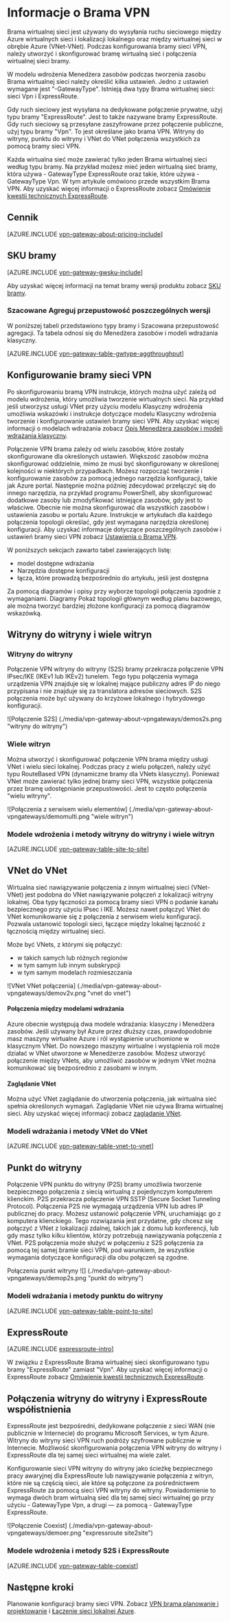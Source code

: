 <properties 
   pageTitle="Informacje o Brama VPN | Microsoft Azure"
   description="Informacje na temat połączenia VPN bramy Azure wirtualnych sieci."
   services="vpn-gateway"
   documentationCenter="na"
   authors="cherylmc"
   manager="carmonm"
   editor=""
   tags="azure-resource-manager,azure-service-management"/>
<tags 
   ms.service="vpn-gateway"
   ms.devlang="na"
   ms.topic="get-started-article"
   ms.tgt_pltfrm="na"
   ms.workload="infrastructure-services"
   ms.date="10/18/2016"
   ms.author="cherylmc" />

# <a name="about-vpn-gateway"></a>Informacje o Brama VPN


Brama wirtualnej sieci jest używany do wysyłania ruchu sieciowego między Azure wirtualnych sieci i lokalizacji lokalnego oraz między wirtualnej sieci w obrębie Azure (VNet-VNet). Podczas konfigurowania bramy sieci VPN, należy utworzyć i skonfigurować bramę wirtualną sieć i połączenia wirtualnej sieci bramy.

W modelu wdrożenia Menedżera zasobów podczas tworzenia zasobu Brama wirtualnej sieci należy określić kilka ustawień. Jedno z ustawień wymagane jest "-GatewayType". Istnieją dwa typy Brama wirtualnej sieci: sieci Vpn i ExpressRoute. 

Gdy ruch sieciowy jest wysyłana na dedykowane połączenie prywatne, użyj typu bramy "ExpressRoute". Jest to także nazywane bramy ExpressRoute. Gdy ruch sieciowy są przesyłane zaszyfrowane przez połączenie publiczne, użyj typu bramy "Vpn". To jest określane jako brama VPN. Witryny do witryny, punktu do witryny i VNet do VNet połączenia wszystkich za pomocą bramy sieci VPN.

Każda wirtualna sieć może zawierać tylko jeden Brama wirtualnej sieci według typu bramy. Na przykład możesz mieć jeden wirtualną sieć bramy, która używa - GatewayType ExpressRoute oraz takie, które używa - GatewayType Vpn. W tym artykule omówiono przede wszystkim Brama VPN. Aby uzyskać więcej informacji o ExpressRoute zobacz [Omówienie kwestii technicznych ExpressRoute](../expressroute/expressroute-introduction.md).

## <a name="pricing"></a>Cennik

[AZURE.INCLUDE [vpn-gateway-about-pricing-include](../../includes/vpn-gateway-about-pricing-include.md)] 


## <a name="gateway-skus"></a>SKU bramy

[AZURE.INCLUDE [vpn-gateway-gwsku-include](../../includes/vpn-gateway-gwsku-include.md)]

Aby uzyskać więcej informacji na temat bramy wersji produktu zobacz [SKU bramy](vpn-gateway-about-vpn-gateway-settings.md#gwsku).

### <a name="estimated-aggregate-throughput-by-sku"></a>Szacowane Agreguj przepustowość poszczególnych wersji

W poniższej tabeli przedstawiono typy bramy i Szacowana przepustowość agregacji. Ta tabela odnosi się do Menedżera zasobów i modeli wdrażania klasyczny.

[AZURE.INCLUDE [vpn-gateway-table-gwtype-aggthroughput](../../includes/vpn-gateway-table-gwtype-aggtput-include.md)] 

## <a name="configuring-a-vpn-gateway"></a>Konfigurowanie bramy sieci VPN

Po skonfigurowaniu bramą VPN instrukcje, których można użyć zależą od modelu wdrożenia, który umożliwia tworzenie wirtualnych sieci. Na przykład jeśli utworzysz usługi VNet przy użyciu modelu Klasyczny wdrożenia umożliwia wskazówki i instrukcje dotyczące modelu Klasyczny wdrożenia tworzenie i konfigurowanie ustawień bramy sieci VPN. Aby uzyskać więcej informacji o modelach wdrażania zobacz [Opis Menedżera zasobów i modeli wdrażania klasyczny](../resource-manager-deployment-model.md).

Połączenie VPN brama zależy od wielu zasobów, które zostały skonfigurowane dla określonych ustawień. Większość zasobów można skonfigurować oddzielnie, mimo że musi być skonfigurowany w określonej kolejności w niektórych przypadkach. Możesz rozpocząć tworzenie i konfigurowanie zasobów za pomocą jednego narzędzia konfiguracji, takie jak Azure portal. Następnie można później zdecydować przełączyć się do innego narzędzia, na przykład programu PowerShell, aby skonfigurować dodatkowe zasoby lub zmodyfikować istniejące zasobów, gdy jest to właściwe. Obecnie nie można skonfigurować dla wszystkich zasobów i ustawienia zasobu w portalu Azure. Instrukcje w artykułach dla każdego połączenia topologii określać, gdy jest wymagana narzędzia określonej konfiguracji. Aby uzyskać informacje dotyczące poszczególnych zasobów i ustawień bramy sieci VPN zobacz [Ustawienia o Brama VPN](vpn-gateway-about-vpn-gateway-settings.md).

W poniższych sekcjach zawarto tabel zawierających listę:

- model dostępne wdrażania
- Narzędzia dostępne konfiguracji
- łącza, które prowadzą bezpośrednio do artykułu, jeśli jest dostępna

Za pomocą diagramów i opisy przy wyborze topologii połączenia zgodnie z wymaganiami. Diagramy Pokaż topologii głównym według planu bazowego, ale można tworzyć bardziej złożone konfiguracji za pomocą diagramów wskazówką.

## <a name="site-to-site-and-multi-site"></a>Witryny do witryny i wiele witryn

### <a name="site-to-site"></a>Witryny do witryny

Połączenie VPN witryny do witryny (S2S) bramy przekracza połączenie VPN IPsec/IKE (IKEv1 lub IKEv2) tunelem. Tego typu połączenia wymaga urządzenia VPN znajduje się w lokalnej mające publiczny adres IP do niego przypisana i nie znajduje się za translatora adresów sieciowych. S2S połączenia może być używany do krzyżowe lokalnego i hybrydowego konfiguracji.   

![Połączenie S2S] (./media/vpn-gateway-about-vpngateways/demos2s.png "witryny do witryny")


### <a name="multi-site"></a>Wiele witryn

Można utworzyć i skonfigurować połączenie VPN brama między usługi VNet i wielu sieci lokalnej. Podczas pracy z wielu połączeń, należy użyć typu RouteBased VPN (dynamiczne bramy dla VNets klasyczny). Ponieważ VNet może zawierać tylko jednej bramy sieci VPN, wszystkie połączenia przez bramę udostępnianie przepustowości. Jest to często połączenia "wielu witryny".
 

![Połączenia z serwisem wielu elementów] (./media/vpn-gateway-about-vpngateways/demomulti.png "wiele witryn")

### <a name="deployment-models-and-methods-for-site-to-site-and-multi-site"></a>Modele wdrożenia i metody witryny do witryny i wiele witryn

[AZURE.INCLUDE [vpn-gateway-table-site-to-site](../../includes/vpn-gateway-table-site-to-site-include.md)] 

## <a name="vnet-to-vnet"></a>VNet do VNet

Wirtualna sieć nawiązywanie połączenia z innym wirtualnej sieci (VNet-VNet) jest podobna do VNet nawiązywanie połączeń z lokalizacji witryny lokalnej. Oba typy łączności za pomocą bramy sieci VPN o podanie kanału bezpiecznego przy użyciu IPsec i IKE. Możesz nawet połączyć VNet do VNet komunikowanie się z połączenia z serwisem wielu konfiguracji. Pozwala ustanowić topologii sieci, łączące między lokalnej łączność z łącznością między wirtualnej sieci.

Może być VNets, z którymi się połączyć:

- w takich samych lub różnych regionów
- w tym samym lub innym subskrypcji 
- w tym samym modelach rozmieszczania


![VNet VNet połączenia] (./media/vpn-gateway-about-vpngateways/demov2v.png "vnet do vnet")

#### <a name="connections-between-deployment-models"></a>Połączenia między modelami wdrażania

Azure obecnie występują dwa modele wdrażania: klasyczny i Menedżera zasobów. Jeśli używany był Azure przez dłuższy czas, prawdopodobnie masz maszyny wirtualne Azure i ról wystąpienie uruchomione w klasycznym VNet. Do nowszego maszyny wirtualne i wystąpienia roli może działać w VNet utworzone w Menedżerze zasobów. Możesz utworzyć połączenie między VNets, aby umożliwić zasobów w jednym VNet można komunikować się bezpośrednio z zasobami w innym.

#### <a name="vnet-peering"></a>Zaglądanie VNet

Można użyć VNet zaglądanie do utworzenia połączenia, jak wirtualna sieć spełnia określonych wymagań. Zaglądanie VNet nie używa Brama wirtualnej sieci. Aby uzyskać więcej informacji zobacz [zaglądanie VNet](../virtual-network/virtual-network-peering-overview.md).


### <a name="deployment-models-and-methods-for-vnet-to-vnet"></a>Modeli wdrażania i metody VNet do VNet

[AZURE.INCLUDE [vpn-gateway-table-vnet-to-vnet](../../includes/vpn-gateway-table-vnet-to-vnet-include.md)] 


## <a name="point-to-site"></a>Punkt do witryny

Połączenie VPN punktu do witryny (P2S) bramy umożliwia tworzenie bezpiecznego połączenia z siecią wirtualną z pojedynczym komputerem klienckim. P2S przekracza połączenie VPN SSTP (Secure Socket Tunneling Protocol). Połączenia P2S nie wymagają urządzenia VPN lub adres IP publicznej do pracy. Możesz ustanowić połączenie VPN, uruchamiając go z komputera klienckiego. Tego rozwiązania jest przydatne, gdy chcesz się połączyć z VNet z lokalizacji zdalnej, takich jak z domu lub konferencji, lub gdy masz tylko kilku klientów, którzy potrzebują nawiązywania połączenia z VNet. P2S połączenia może służyć w połączeniu z S2S połączenia za pomocą tej samej bramie sieci VPN, pod warunkiem, że wszystkie wymagania dotyczące konfiguracji dla obu połączeń są zgodne.


Połączenia punkt witryny ![] (./media/vpn-gateway-about-vpngateways/demop2s.png "punkt do witryny")

### <a name="deployment-models-and-methods-for-point-to-site"></a>Modeli wdrażania i metody punktu do witryny

[AZURE.INCLUDE [vpn-gateway-table-point-to-site](../../includes/vpn-gateway-table-point-to-site-include.md)] 


## <a name="expressroute"></a>ExpressRoute

[AZURE.INCLUDE [expressroute-intro](../../includes/expressroute-intro-include.md)]

W związku z ExpressRoute Brama wirtualnej sieci skonfigurowano typu bramy "ExpressRoute" zamiast "Vpn". Aby uzyskać więcej informacji o ExpressRoute zobacz [Omówienie kwestii technicznych ExpressRoute](../expressroute/expressroute-introduction.md).


## <a name="site-to-site-and-expressroute-coexisting-connections"></a>Połączenia witryny do witryny i ExpressRoute współistnienia

ExpressRoute jest bezpośredni, dedykowane połączenie z sieci WAN (nie publicznie w Internecie) do programu Microsoft Services, w tym Azure. Witryny do witryny sieci VPN ruch podróży szyfrowane publicznie w Internecie. Możliwość skonfigurowania połączenia VPN witryny do witryny i ExpressRoute dla tej samej sieci wirtualnej ma wiele zalet.

Konfigurowanie sieci VPN witryny do witryny jako ścieżkę bezpiecznego pracy awaryjnej dla ExpressRoute lub nawiązywanie połączenia z witryn, które nie są częścią sieci, ale które są połączone za pośrednictwem ExpressRoute za pomocą sieci VPN witryny do witryny. Powiadomienie to wymaga dwóch bram wirtualną sieć dla tej samej sieci wirtualnej go przy użyciu - GatewayType Vpn, a drugi — za pomocą - GatewayType ExpressRoute.


![Połączenie Coexist] (./media/vpn-gateway-about-vpngateways/demoer.png "expressroute site2site")


### <a name="deployment-models-and-methods-for-s2s-and-expressroute"></a>Modele wdrożenia i metody S2S i ExpressRoute

[AZURE.INCLUDE [vpn-gateway-table-coexist](../../includes/vpn-gateway-table-coexist-include.md)] 


## <a name="next-steps"></a>Następne kroki

Planowanie konfiguracji bramy sieci VPN. Zobacz [VPN brama planowanie i projektowanie](vpn-gateway-plan-design.md) i [Łączenie sieci lokalnej Azure](../guidance/guidance-connecting-your-on-premises-network-to-azure.md).








 
